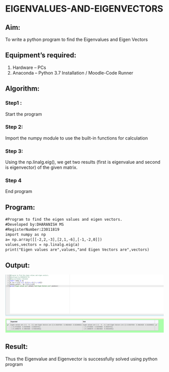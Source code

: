 # EIGENVALUES-AND-EIGENVECTORS
## Aim:
To write a python program to find the Eigenvalues and Eigen Vectors
## Equipment’s required:
1. 	Hardware – PCs
2. 	Anaconda – Python 3.7 Installation / Moodle-Code Runner
## Algorithm:
### Step1 : 
Start the program
### Step 2:
Import the numpy module to use the built-in functions for calculation 
### Step 3: 
Using the np.linalg.eig(),  we get two results (first is eigenvalue and second is eigenvector) of the given matrix.
### Step 4
End program 

## Program:
```
#Program to find the eigen values and eigen vectors.
#Developed by:DHARANISH MS 
#RegisterNumber:23011819
import numpy as np
a= np.array([[-2,2,-3],[2,1,-6],[-1,-2,0]])
values,vectors = np.linalg.eig(a)
print("Eigen values are",values,"and Eigen Vectors are",vectors) 
```
## Output:
![output](/eigen%20output.png)
## Result:
Thus the Eigenvalue and Eigenvector is successfully solved using python program
